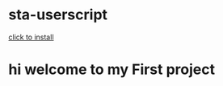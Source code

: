 # sta-userscript




<a href="https://github.com/YatinParashar/sta-userscript/raw/master/sta.user.js"> click to install</a>
         <h1> hi welcome to my First project </h1>
